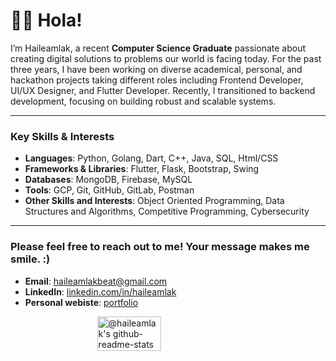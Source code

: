 # 🙋‍♂️ Hola!

I’m Haileamlak, a recent **Computer Science Graduate** passionate about creating digital solutions to problems our world is facing today. For the past three years, I have been working on diverse academical, personal, and hackathon projects taking different roles including Frontend Developer, UI/UX Designer, and Flutter Developer. Recently, I transitioned to backend development, focusing on building robust and scalable systems. 

---

### Key Skills & Interests
- **Languages**: Python, Golang, Dart, C++, Java, SQL, Html/CSS
- **Frameworks & Libraries**: Flutter, Flask, Bootstrap, Swing
- **Databases**: MongoDB, Firebase, MySQL
- **Tools**: GCP, Git, GitHub, GitLab, Postman
- **Other Skills and Interests**: Object Oriented Programming, Data Structures and Algorithms, Competitive Programming, Cybersecurity

---

### Please feel free to reach out to me! Your message makes me smile. :)
- **Email**: [haileamlakbeat@gmail.com](mailto:haileamlakbeat@gmail.com)
- **LinkedIn**: [linkedin.com/in/haileamlak](https://linkedin.com/in/haileamlak)
- **Personal webiste**: [portfolio](https://haileamlak.github.io)

<!--
**Languages and tools I am familiar with:**

<table align="left">
  <tr>
    <td align="center" width="96">
        <img src="https://skillicons.dev/icons?i=go" alt="Golang" width="40" height="40" />
      <br>Golang
    </td>
    <td align="center" width="96">
        <img src="https://skillicons.dev/icons?i=dart" alt="Dart" width="40" height="40" />
      <br>Dart
    </td>
    <td align="center" width="96">
        <img src="https://skillicons.dev/icons?i=python" alt="Python" width="40" height="40" />
      <br>Python
    </td>
    <td align="center" width="96">
        <img src="https://skillicons.dev/icons?i=cpp" alt="C++" width="40" height="40" />
      <br>C++
    </td>
    <td align="center" width="96">
        <img src="https://skillicons.dev/icons?i=java" alt="Java" width="40" height="40" />
      <br>Java
    </td>
  </tr>
  <tr>
    <td align="center" width="96">
        <img src="https://skillicons.dev/icons?i=mongodb" alt="MongoDB" width="40" height="40" />
      <br>MongoDB
    </td>
    <td align="center" width="96">
        <img src="https://skillicons.dev/icons?i=firebase" alt="Firebase" width="40" height="40" />
      <br>Firebase
    </td>
    <td align="center" width="96">
        <img src="https://skillicons.dev/icons?i=mysql" alt="MySQL" width="40" height="40" />
      <br>MySQL
    </td>
  </tr>
  <tr>
    <td align="center" width="96">
        <img src="https://skillicons.dev/icons?i=git" alt="Git" width="40" height="40" />
      <br>Git
    </td>
    <td align="center" width="96">
        <img src="https://skillicons.dev/icons?i=postman" alt="Postman" width="40" height="40" />
      <br>Postman
    </td>
    <td align="center" width="96">
        <img src="https://skillicons.dev/icons?i=vscode" alt="VS Code" width="40" height="40" />
      <br>VS Code
    </td>
    <td align="center" width="96">
        <img src="https://skillicons.dev/icons?i=redis" alt="Redis" width="40" height="40" />
      <br>Redis
    </td>
    <td align="center" width="96">
        <img src="https://skillicons.dev/icons?i=jwt" alt="JWT" width="40" height="40" />
      <br>JWT
    </td>
  </tr>
</table>

<br><br><br><br>
<br><br><br><br>
<br><br><br><br>

<!-- Add more breaks to ensure spacing between table and stats -->

<p align="left" style="display: flex; justify-content: center; gap: 10px;">
  <img src="https://github-readme-stats-one-bice.vercel.app/api?username=haileamlak&theme=gotham&show_icons=true&count_private=true&hide_border=false&role=OWNER,ORGANIZATION_MEMBER,COLLABORATOR" width="45%" alt="@haileamlak's github-readme-stats"/>
<!--   <img src="https://github-readme-streak-stats.herokuapp.com?user=haileamlak&theme=gotham&hide_border=false&date_format=M%20j%5B%2C%20Y%5D" width="45%" alt="@haileamlak's github-readme-streak-stats"/> -->
</p>

<!--
**Get in Touch**

<table align="left" style="border: none">
  <tr>
    <td align="center" width="96">
      <a href="https://linkedin.com/in/haileamlak" target="_blank">
        <img src="https://skillicons.dev/icons?i=linkedin" alt="LinkedIn" width="40" height="40"/>
      </a>
    </td>
    <td align="center" width="96">
      <a href="mailto:haileamlakbeat@gmail.com" target="_blank">
        <img src="https://skillicons.dev/icons?i=gmail" alt="Email" width="40" height="40"/>
      </a>
    </td>
    <td align="center" width="96">
      <a href="https://leetcode.com/Hayla_Beat" target="_blank">
        <img src="https://upload.wikimedia.org/wikipedia/commons/1/19/LeetCode_logo_black.png" alt="Leetcode" width="40" height="40"/>
      </a>
    </td>
    <td align="center" width="96">
      <a href="https://codeforces.com/profile/Haileamlak" target="_blank">
        <img src="https://cdn.iconscout.com/icon/free/png-512/free-code-forces-logo-icon-download-in-svg-png-gif-file-formats--technology-social-media-vol-2-pack-logos-icons-2944796.png?f=webp&w=256" alt="Codeforces" width="40" height="40"/>
      </a>
    </td>
  </tr>
</table>
--> 
